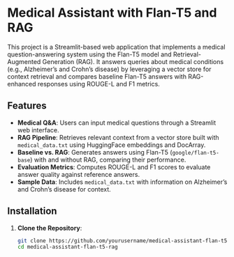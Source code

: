 # Medical Assistant with Flan-T5 and RAG

This project is a Streamlit-based web application that implements a medical question-answering system using the Flan-T5 model and Retrieval-Augmented Generation (RAG). It answers queries about medical conditions (e.g., Alzheimer’s and Crohn’s disease) by leveraging a vector store for context retrieval and compares baseline Flan-T5 answers with RAG-enhanced responses using ROUGE-L and F1 metrics.

## Features
- **Medical Q&A**: Users can input medical questions through a Streamlit web interface.
- **RAG Pipeline**: Retrieves relevant context from a vector store built with `medical_data.txt` using HuggingFace embeddings and DocArray.
- **Baseline vs. RAG**: Generates answers using Flan-T5 (`google/flan-t5-base`) with and without RAG, comparing their performance.
- **Evaluation Metrics**: Computes ROUGE-L and F1 scores to evaluate answer quality against reference answers.
- **Sample Data**: Includes `medical_data.txt` with information on Alzheimer’s and Crohn’s disease for context.

## Installation

1. **Clone the Repository**:
   ```bash
   git clone https://github.com/yourusername/medical-assistant-flan-t5-rag.git
   cd medical-assistant-flan-t5-rag
